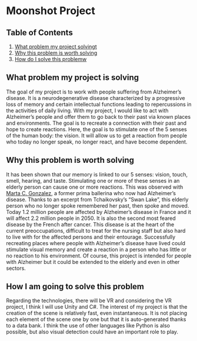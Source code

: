 # Moonshot Project

## Table of Contents
1. [What problem my project solvingt](#What)
2. [Why this problem is worth solving](#Why)
3. [How do I solve this problemw](#How)

## What problem my project is solving

The goal of my project is to work with people suffering from Alzheimer’s disease. It is a neurodegenerative disease characterized by a progressive loss of memory and certain intellectual functions leading to repercussions in the activities of daily living. 
With my project, I would like to act with Alzheimer’s people and offer them to go back to their past via known places and environments. The goal is to recreate a connection with their past and hope to create reactions. 
Here, the goal is to stimulate one of the 5 senses of the human body: the vision. It will allow us to get a reaction from people who today no longer speak, no longer react, and have become dependent.

## Why this problem is worth solving

 It has been shown that our memory is linked to our 5 senses: vision, touch, smell, hearing, and taste. Stimulating one or more of these senses in an elderly person can cause one or more reactions. 
 This was observed with [Marta C. Gonzalez](https://www.cbc.ca/radio/thecurrent/the-current-for-nov-16-2020-1.5803389/who-was-this-mysterious-ballerina-from-the-viral-swan-lake-video-1.5803747), a former prima ballerina who now had Alzheimer’s disease. Thanks to an excerpt from Tchaikovsky’s “Swan Lake”, this elderly person who no longer spoke remembered her past, then spoke and moved. Today 1.2 million people are affected by Alzheimer’s disease in France and it will affect 2.2 million people in 2050. It is also the second most feared disease by the French after cancer. This disease is at the heart of the current preoccupations, difficult to treat for the nursing staff but also hard to live with for the affected persons and their entourage. Successfully recreating places where people with Alzheimer’s disease have lived could stimulate visual memory and create a reaction in a person who has little or no reaction to his environment. Of course, this project is intended for people with Alzheimer but it could be extended to the elderly and even in other sectors.

## How I am going to solve this problem

Regarding the technologies, there will be VR and considering the VR project, I think I will use Unity and C#. The interest of my project is that the creation of the scene is relatively fast, even instantaneous. It is not placing each element of the scene one by one but that it is auto-generated thanks to a data bank. 
I think the use of other languages like Python is also possible, but also visual detection could have an important role to play.